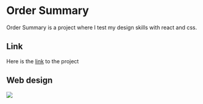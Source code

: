 # Order Summary

Order Summary is a project where I test my design skills with react and css.

## Link

Here is the [link](https://order-summary-6d7a4.web.app) to the project

## Web design

[![](http://imgfz.com/i/2MvhUS1.png)](http://imgfz.com/i/2MvhUS1.png)
